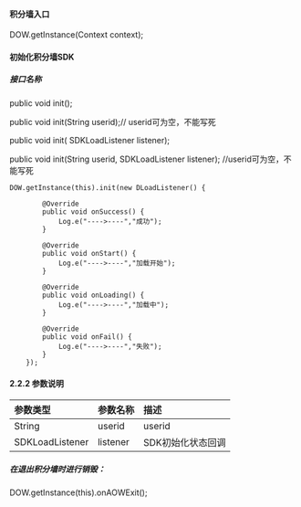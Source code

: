 #### 

#### 积分墙入口

DOW.getInstance\(Context context\);

#### 初始化积分墙SDK

##### 接口名称

public void init\(\);

public void init\(String userid\);// userid可为空，不能写死

public void init\( SDKLoadListener listener\);

public void init\(String userid, SDKLoadListener listener\); //userid可为空，不能写死

```
DOW.getInstance(this).init(new DLoadListener() {

        @Override
        public void onSuccess() {
            Log.e("---->----","成功");
        }

        @Override
        public void onStart() {
            Log.e("---->----","加载开始");
        }

        @Override
        public void onLoading() {
            Log.e("---->----","加载中");
        }

        @Override
        public void onFail() {
            Log.e("---->----","失败");
        }
    });
```

#### 2.2.2 参数说明

| 参数类型 | 参数名称 | 描述 |
| :--- | :--- | :--- |
| String | userid | userid |
| SDKLoadListener | listener | SDK初始化状态回调 |

##### **在退出积分墙时进行销毁：**

DOW.getInstance\(this\).onAOWExit\(\);

 

